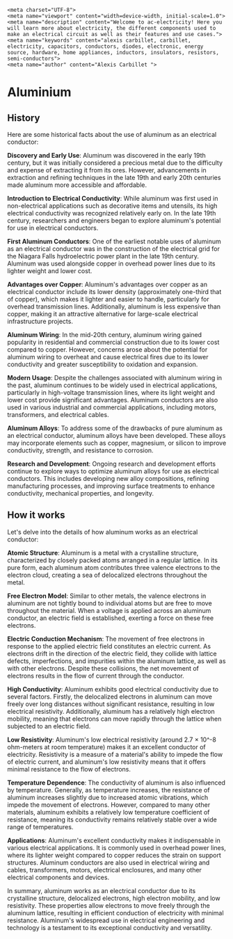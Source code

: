     <meta charset="UTF-8">
    <meta name="viewport" content="width=device-width, initial-scale=1.0">
    <meta name="description" content="Welcome to ac-electricity! Here you will learn more about electricity, the different components used to make an electrical circuit as well as their features and use cases.">
    <meta name="keywords" content="alexis carbillet, carbillet, electricity, capacitors, conductors, diodes, electronic, energy source, hardware, home appliances, inductors, insulators, resistors, semi-conductors">
    <meta name="author" content="Alexis Carbillet ">
</head>

# Aluminium

## History

Here are some historical facts about the use of aluminum as an electrical conductor:

**Discovery and Early Use**: Aluminum was discovered in the early 19th century, but it was initially considered a precious metal due to the difficulty and expense of extracting it from its ores. However, advancements in extraction and refining techniques in the late 19th and early 20th centuries made aluminum more accessible and affordable.

**Introduction to Electrical Conductivity**: While aluminum was first used in non-electrical applications such as decorative items and utensils, its high electrical conductivity was recognized relatively early on. In the late 19th century, researchers and engineers began to explore aluminum's potential for use in electrical conductors.

**First Aluminum Conductors**: One of the earliest notable uses of aluminum as an electrical conductor was in the construction of the electrical grid for the Niagara Falls hydroelectric power plant in the late 19th century. Aluminum was used alongside copper in overhead power lines due to its lighter weight and lower cost.

**Advantages over Copper**: Aluminum's advantages over copper as an electrical conductor include its lower density (approximately one-third that of copper), which makes it lighter and easier to handle, particularly for overhead transmission lines. Additionally, aluminum is less expensive than copper, making it an attractive alternative for large-scale electrical infrastructure projects.

**Aluminum Wiring**: In the mid-20th century, aluminum wiring gained popularity in residential and commercial construction due to its lower cost compared to copper. However, concerns arose about the potential for aluminum wiring to overheat and cause electrical fires due to its lower conductivity and greater susceptibility to oxidation and expansion.

**Modern Usage**: Despite the challenges associated with aluminum wiring in the past, aluminum continues to be widely used in electrical applications, particularly in high-voltage transmission lines, where its light weight and lower cost provide significant advantages. Aluminum conductors are also used in various industrial and commercial applications, including motors, transformers, and electrical cables.

**Aluminum Alloys**: To address some of the drawbacks of pure aluminum as an electrical conductor, aluminum alloys have been developed. These alloys may incorporate elements such as copper, magnesium, or silicon to improve conductivity, strength, and resistance to corrosion.

**Research and Development**: Ongoing research and development efforts continue to explore ways to optimize aluminum alloys for use as electrical conductors. This includes developing new alloy compositions, refining manufacturing processes, and improving surface treatments to enhance conductivity, mechanical properties, and longevity.

## How it works

Let's delve into the details of how aluminum works as an electrical conductor:

**Atomic Structure**: Aluminum is a metal with a crystalline structure, characterized by closely packed atoms arranged in a regular lattice. In its pure form, each aluminum atom contributes three valence electrons to the electron cloud, creating a sea of delocalized electrons throughout the metal.

**Free Electron Model**: Similar to other metals, the valence electrons in aluminum are not tightly bound to individual atoms but are free to move throughout the material. When a voltage is applied across an aluminum conductor, an electric field is established, exerting a force on these free electrons.

**Electric Conduction Mechanism**: The movement of free electrons in response to the applied electric field constitutes an electric current. As electrons drift in the direction of the electric field, they collide with lattice defects, imperfections, and impurities within the aluminum lattice, as well as with other electrons. Despite these collisions, the net movement of electrons results in the flow of current through the conductor.

**High Conductivity**: Aluminum exhibits good electrical conductivity due to several factors. Firstly, the delocalized electrons in aluminum can move freely over long distances without significant resistance, resulting in low electrical resistivity. Additionally, aluminum has a relatively high electron mobility, meaning that electrons can move rapidly through the lattice when subjected to an electric field.

**Low Resistivity**: Aluminum's low electrical resistivity (around 2.7 × 10^-8 ohm-meters at room temperature) makes it an excellent conductor of electricity. Resistivity is a measure of a material's ability to impede the flow of electric current, and aluminum's low resistivity means that it offers minimal resistance to the flow of electrons.

**Temperature Dependence**: The conductivity of aluminum is also influenced by temperature. Generally, as temperature increases, the resistance of aluminum increases slightly due to increased atomic vibrations, which impede the movement of electrons. However, compared to many other materials, aluminum exhibits a relatively low temperature coefficient of resistance, meaning its conductivity remains relatively stable over a wide range of temperatures.

**Applications**: Aluminum's excellent conductivity makes it indispensable in various electrical applications. It is commonly used in overhead power lines, where its lighter weight compared to copper reduces the strain on support structures. Aluminum conductors are also used in electrical wiring and cables, transformers, motors, electrical enclosures, and many other electrical components and devices.

In summary, aluminum works as an electrical conductor due to its crystalline structure, delocalized electrons, high electron mobility, and low resistivity. These properties allow electrons to move freely through the aluminum lattice, resulting in efficient conduction of electricity with minimal resistance. Aluminum's widespread use in electrical engineering and technology is a testament to its exceptional conductivity and versatility.